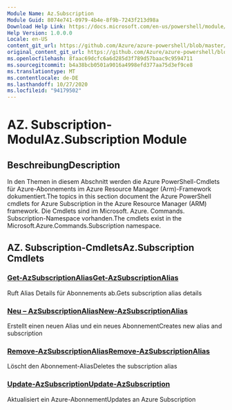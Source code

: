```yaml
---
Module Name: Az.Subscription
Module Guid: 8074e741-0979-4b4e-8f9b-7243f213d98a
Download Help Link: https://docs.microsoft.com/en-us/powershell/module/az.subscription
Help Version: 1.0.0.0
Locale: en-US
content_git_url: https://github.com/Azure/azure-powershell/blob/master/src/Subscription/Subscription/help/Az.Subscription.md
original_content_git_url: https://github.com/Azure/azure-powershell/blob/master/src/Subscription/Subscription/help/Az.Subscription.md
ms.openlocfilehash: 8faac69dcfc6a6d285d3f789d57baac9c9594711
ms.sourcegitcommit: b4a38bcb0501a9016a4998efd377aa75d3ef9ce8
ms.translationtype: MT
ms.contentlocale: de-DE
ms.lasthandoff: 10/27/2020
ms.locfileid: "94179502"
---
```

# <span data-ttu-id="31e79-101">AZ. Subscription-Modul</span><span class="sxs-lookup"><span data-stu-id="31e79-101">Az.Subscription Module</span></span>
## <span data-ttu-id="31e79-102">Beschreibung</span><span class="sxs-lookup"><span data-stu-id="31e79-102">Description</span></span>
<span data-ttu-id="31e79-103">In den Themen in diesem Abschnitt werden die Azure PowerShell-Cmdlets für Azure-Abonnements im Azure Resource Manager (Arm)-Framework dokumentiert.</span><span class="sxs-lookup"><span data-stu-id="31e79-103">The topics in this section document the Azure PowerShell cmdlets for Azure Subscription in the Azure Resource Manager (ARM) framework.</span></span> <span data-ttu-id="31e79-104">Die Cmdlets sind im Microsoft. Azure. Commands. Subscription-Namespace vorhanden.</span><span class="sxs-lookup"><span data-stu-id="31e79-104">The cmdlets exist in the Microsoft.Azure.Commands.Subscription namespace.</span></span>

## <span data-ttu-id="31e79-105">AZ. Subscription-Cmdlets</span><span class="sxs-lookup"><span data-stu-id="31e79-105">Az.Subscription Cmdlets</span></span>
### [<span data-ttu-id="31e79-106">Get-AzSubscriptionAlias</span><span class="sxs-lookup"><span data-stu-id="31e79-106">Get-AzSubscriptionAlias</span></span>](Get-AzSubscriptionAlias.md)
<span data-ttu-id="31e79-107">Ruft Alias Details für Abonnements ab.</span><span class="sxs-lookup"><span data-stu-id="31e79-107">Gets subscription alias details</span></span>

### [<span data-ttu-id="31e79-108">Neu – AzSubscriptionAlias</span><span class="sxs-lookup"><span data-stu-id="31e79-108">New-AzSubscriptionAlias</span></span>](New-AzSubscriptionAlias.md)
<span data-ttu-id="31e79-109">Erstellt einen neuen Alias und ein neues Abonnement</span><span class="sxs-lookup"><span data-stu-id="31e79-109">Creates new alias and subscription</span></span>

### [<span data-ttu-id="31e79-110">Remove-AzSubscriptionAlias</span><span class="sxs-lookup"><span data-stu-id="31e79-110">Remove-AzSubscriptionAlias</span></span>](Remove-AzSubscriptionAlias.md)
<span data-ttu-id="31e79-111">Löscht den Abonnement-Alias</span><span class="sxs-lookup"><span data-stu-id="31e79-111">Deletes the subscription alias</span></span>

### [<span data-ttu-id="31e79-112">Update-AzSubscription</span><span class="sxs-lookup"><span data-stu-id="31e79-112">Update-AzSubscription</span></span>](Update-AzSubscription.md)
<span data-ttu-id="31e79-113">Aktualisiert ein Azure-Abonnement</span><span class="sxs-lookup"><span data-stu-id="31e79-113">Updates an Azure Subscription</span></span>

